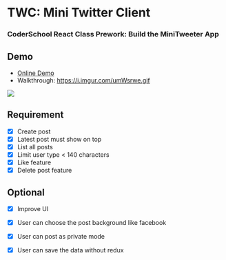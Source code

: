 # TWC: Mini Twitter Client

### CoderSchool React Class Prework: Build the MiniTweeter App

## Demo

- [Online Demo](https://serene-varahamihira-45fe9b.netlify.com)
- Walkthrough: https://i.imgur.com/umWsrwe.gif

![](https://i.imgur.com/umWsrwe.gif)


## Requirement

- [x] Create post
- [x] Latest post must show on top
- [x] List all posts
- [x] Limit user type < 140 characters
- [x] Like feature
- [x] Delete post feature

## Optional

- [x] Improve UI
- [x] User can choose the post background like facebook
- [x] User can post as private mode
- [x] User can save the data without redux

